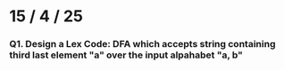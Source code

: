 # 15 / 4 / 25

### Q1. Design a Lex Code: DFA which accepts string containing third last element "a" over the input alpahabet "a, b"
